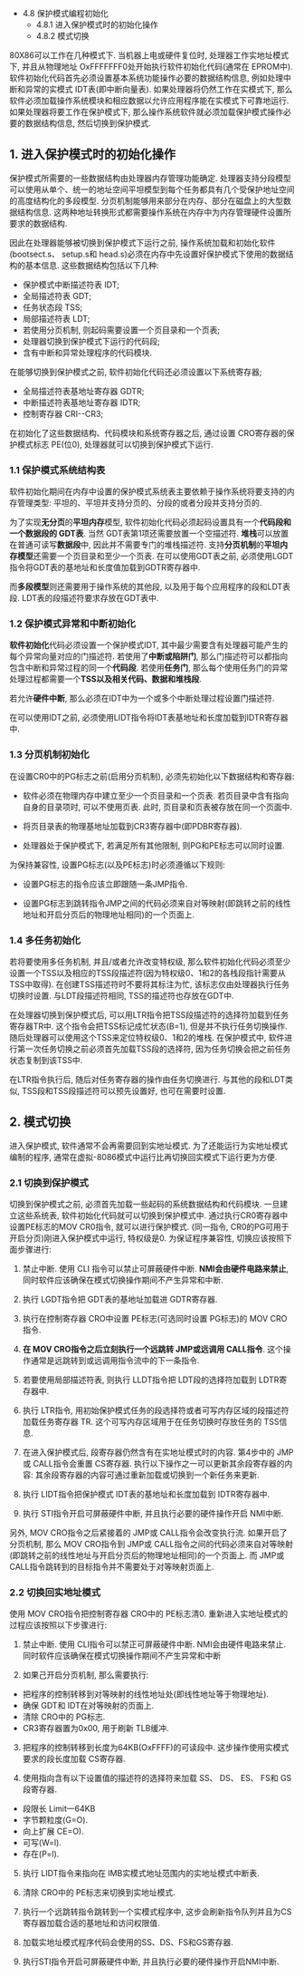 - 4.8 保护模式编程初始化
    - 4.8.1 进入保护模式时的初始化操作
    - 4.8.2 模式切换

80X86可以工作在几种模式下. 当机器上电或硬件复位时, 处理器工作实地址模式下, 并且从物理地址 OxFFFFFFF0处开始执行软件初始化代码(通常在 EPROM中). 软件初始化代码首先必须设置基本系统功能操作必要的数据结构信息, 例如处理中断和异常的实模式 IDT表(即中断向量表). 如果处理器将仍然工作在实模式下, 那么软件必须加载操作系统模块和相应数据以允许应用程序能在实模式下可靠地运行. 如果处理器将要工作在保护模式下, 那么操作系统软件就必须加载保护模式操作必要的数据结构信息, 然后切换到保护模式. 

## 1. 进入保护模式时的初始化操作

保护模式所需要的一些数据结构由处理器内存管理功能确定. 处理器支持分段模型可以使用从单个、统一的地址空间平坦模型到每个任务都具有几个受保护地址空间的高度结构化的多段模型. 分页机制能够用来部分在内存、部分在磁盘上的大型数据结构信息. 这两种地址转换形式都需要操作系统在内存中为内存管理硬件设置所要求的数据结构. 

因此在处理器能够被切换到保护模式下运行之前, 操作系统加载和初始化软件(bootsect.s、 setup.s和 head.s)必须在内存中先设置好保护模式下使用的数据结构的基本信息. 这些数据结构包括以下几种: 

- 保护模式中断描述符表 IDT;
- 全局描述符表 GDT;
- 任务状态段 TSS;
- 局部描述符表 LDT;
- 若使用分页机制, 则起码需要设置一个页目录和一个页表; 
- 处理器切换到保护模式下运行的代码段; 
- 含有中断和异常处理程序的代码模块. 

在能够切换到保护模式之前, 软件初始化代码还必须设置以下系统寄存器; 

- 全局描述符表基地址寄存器 GDTR; 
- 中断描述符表基地址寄存器 IDTR;
- 控制寄存器 CRI--CR3;

在初始化了这些数据结构、代码模块和系统寄存器之后, 通过设置 CRO寄存器的保护模式标志 PE(位0), 处理器就可以切换到保护模式下运行. 

### 1.1 保护模式系统结构表

软件初始化期间在内存中设置的保护模式系统表主要依赖于操作系统将要支持的内存管理类型: 平坦的、平坦并支持分页的、分段的或者分段并支持分页的. 

为了实现**无分页**的**平坦内存**模型, 软件初始化代码必须起码设置具有一个**代码段和一个数据段的 GDT表**. 当然 GDT表第1项还需要放置一个空描述符. **堆栈**可以放置在普通可读写**数据段**中, 因此并不需要专门的堆栈描述符. 支持**分页机制**的**平坦内存模型**还需要一个页目录和至少一个页表. 在可以使用GDT表之前, 必须使用LGDT指令将GDT表的基地址和长度值加载到GDTR寄存器中. 

而**多段模型**则还需要用于操作系统的其他段, 以及用于每个应用程序的段和LDT表段. LDT表的段描述符要求存放在GDT表中. 

### 1.2 保护模式异常和中断初始化

**软件初始化**代码必须设置一个保护模式IDT, 其中最少需要含有处理器可能产生的每个异常向量对应的门描述符. 若使用了**中断或陷阱门**, 那么门描述符可以都指向包含中断和异常过程的同一个**代码段**. 若使用**任务门**, 那么每个使用任务门的异常处理过程都需要一个**TSS以及相关代码、数据和堆栈段**. 

若允许**硬件中断**, 那么必须在IDT中为一个或多个中断处理过程设置门描述符. 

在可以使用IDT之前, 必须使用LIDT指令将IDT表基地址和长度加载到IDTR寄存器中. 

### 1.3 分页机制初始化

在设置CR0中的PG标志之前(启用分页机制), 必须先初始化以下数据结构和寄存器: 

- 软件必须在物理内存中建立至少一个页目录和一个页表. 若页目录中含有指向自身的目录项时, 可以不使用页表. 此时, 页目录和页表被存放在同一个页面中. 

- 将页目录表的物理基地址加载到CR3寄存器中(即PDBR寄存器). 

- 处理器处于保护模式下, 若满足所有其他限制, 则PG和PE标志可以同时设置. 

为保持兼容性, 设置PG标志(以及PE标志)时必须遵循以下规则: 

- 设置PG标志的指令应该立即跟随一条JMP指令. 

- 设置PG标志到跳转指令JMP之间的代码必须来自对等映射(即跳转之前的线性地址和开启分页后的物理地址相同)的一个页面上. 

### 1.4 多任务初始化

若将要使用多任务机制, 并且/或者允许改变特权级, 那么软件初始化代码必须至少设置一个TSS以及相应的TSS段描述符(因为特权级0、1和2的各栈段指针需要从TSS中取得). 在创建TSS描述符时不要将其标注为忙, 该标志仅由处理器执行任务切换时设置. 与LDT段描述符相同, TSS的描述符也存放在GDT中. 

在处理器切换到保护模式后, 可以用LTR指令把TSS段描述符的选择符加载到任务寄存器TR中. 这个指令会把TSS标记成忙状态(B=1), 但是并不执行任务切换操作. 随后处理器可以使用这个TSS来定位特权级0、1和2的堆栈. 在保护模式中, 软件进行第一次任务切换之前必须首先加载TSS段的选择符, 因为任务切换会把之前任务状态复制到该TSS中. 

在LTR指令执行后, 随后对任务寄存器的操作由任务切换进行. 与其他的段和LDT类似, TSS段和TSS段描述符可以预先设置好, 也可在需要时设置. 

## 2. 模式切换

进入保护模式, 软件通常不会再需要回到实地址模式. 为了还能运行为实地址模式编制的程序, 通常在虚拟-8086模式中运行比再切换回实模式下运行更为方便. 

### 2.1 切换到保护模式

切换到保护模式之前, 必须首先加载一些起码的系统数据结构和代码模块. 一旦建立这些系统表, 软件初始化代码就可以切换到保护模式中. 通过执行CR0寄存器中设置PE标志的MOV CR0指令, 就可以进行保护模式. (同一指令, CR0的PG可用于开启分页)刚进入保护模式中运行, 特权级是0. 为保证程序兼容性, 切换应该按照下面步骤进行: 

1. 禁止中断. 使用 CLI 指令可以禁止可屏蔽硬件中断.  **NMI会由硬件电路来禁止**, 同时软件应该确保在模式切换操作期间不产生异常和中断. 

2. 执行 LGDT指令把 GDT表的基地址加载进 GDTR寄存器. 

3. 执行在控制寄存器 CRO中设置 PE标志(可选同时设置 PG标志)的 MOV CRO指令. 

4. **在 MOV CRO指令之后立刻执行一个远跳转 JMP或远调用 CALL指令**. 这个操作通常是远跳转到或远调用指令流中的下一条指令. 

5. 若要使用局部描述符表, 则执行 LLDT指令把 LDT段的选择符加载到 LDTR寄存器中. 

6. 执行 LTR指令, 用初始保护模式任务的段选择符或者可写内存区域的段描述符加载任务寄存器 TR. 这个可写内存区域用于在任务切换时存放任务的 TSS信息. 

7. 在进入保护模式后, 段寄存器仍然含有在实地址模式时的内容. 第4步中的 JMP或 CALL指令会重置 CS寄存器. 执行以下操作之一可以更新其余段寄存器的内容: 其余段寄存器的内容可通过重新加载或切换到一个新任务来更新. 

8. 执行 LIDT指令把保护模式 IDT表的基地址和长度加载到 IDTR寄存器中. 

9. 执行 STI指令开启可屏蔽硬件中断, 并且执行必要的硬件操作开启 NMI中断. 

另外,  MOV CRO指令之后紧接着的 JMP或 CALL指令会改变执行流. 如果开启了分页机制, 那么 MOV CRO指令到 JMP或 CALL指令之间的代码必须来自对等映射(即跳转之前的线性地址与开启分页后的物理地址相同)的一个页面上. 而 JMP或 CALL指令跳转到的目标指令并不需要处于对等映射页面上. 

### 2.2 切换回实地址模式

使用 MOV CRO指令把控制寄存器 CRO中的 PE标志清0. 重新进入实地址模式的过程应该按照以下步骤进行: 

1. 禁止中断. 使用 CLI指令可以禁正可屏蔽硬件中断.  NMI会由硬件电路来禁止. 同时软件应该确保在模式切换操作期间不产生异常和中断

2. 如果己开启分页机制, 那么需要执行: 

- 把程序的控制转移到对等映射的线性地址处(即线性地址等于物理地址).  
- 确保 GDT和 IDT在对等映射的页面上. 
- 清除 CRO中的 PG标志. 
- CR3寄存器置为0x00, 用于刷新 TLB缓冲.

3. 把程序的控制转移到长度为64KB(OxFFFF)的可读段中. 这步操作使用实模式要求的段长度加载 CS寄存器. 

4. 使用指向含有以下设置值的描述符的选择符来加载 SS、 DS、 ES、 FS和 GS段寄存器. 

- 段限长 Limit一64KB
- 字节颗粒度(G=O). 
- 向上扩展 CE=O). 
- 可写(W=l). 
- 存在(P=l). 

5. 执行 LIDT指令来指向在 IMB实模式地址范围内的实地址模式中断表. 

6. 清除 CRO中的 PE标志来切换到实地址模式. 

7. 执行一个远跳转指令跳转到一个实模式程序中, 这步会刷新指令队列并且为CS寄存器加载合适的基地址和访问权限值. 

8. 加载实地址模式程序代码会使用的SS、DS、FS和GS寄存器. 

9. 执行STI指令开启可屏蔽硬件中断, 并且执行必要的硬件操作开启NMI中断. 